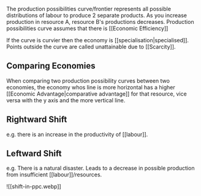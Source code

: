 The production possibilities curve/frontier represents all possible distributions of labour to produce 2 separate products. As you increase production in resource A, resource B's productions decreases. Production possibilities curve assumes that there is [[Economic Efficiency]]

If the curve is curvier then the economy is [[specialisation|specialised]]. Points outside the curve are called unattainable due to [[Scarcity]]. 

## Comparing Economies
When comparing two production possibility curves between two economies, the economy whos line is more horizontal has a higher [[Economic Advantage|comparative advantage]] for that resource, vice versa with the y axis and the more vertical line.
## Rightward Shift
e.g. there is an increase in the productivity of [[labour]].

## Leftward Shift
e.g. There is a natural disaster. Leads to a decrease in possible production from insufficient [[labour]]/resources.


![[shift-in-ppc.webp]]

